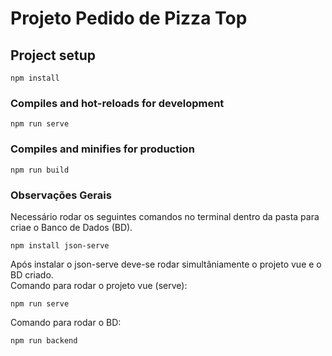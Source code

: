 # Projeto Pedido de Pizza Top

## Project setup
```
npm install
```

### Compiles and hot-reloads for development
```
npm run serve
```

### Compiles and minifies for production
```
npm run build
```

### Observações Gerais
Necessário rodar os seguintes comandos no terminal dentro da pasta para criae o Banco de Dados (BD).
```
npm install json-serve
```
Após instalar o json-serve deve-se rodar simultâniamente o projeto vue e o BD criado.<br>
Comando para rodar o projeto vue (serve):
```
npm run serve
```
Comando para rodar o BD:
```
npm run backend
```


